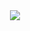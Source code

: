<link rel="stylesheet" type='text/css' href="https://cdn.jsdelivr.net/gh/devicons/devicon@latest/devicon.min.css" />
          
<div align="center">
    <img src="https://readme-typing-svg.demolab.com?font=Poppins+Marker&size=48&duration=4000&pause=1000&center=true&vCenter=true&random=true&width=500&height=90&lines=Hi+There!%F0%9F%91%8B;I'm+Arleon+Zemtsop!"/>
</div>

<!--
**brice10/brice10** is a ✨ _special_ ✨ repository because its `README.md` (this file) appears on your GitHub profile.

Here are some ideas to get you started:

- 🔭 I’m currently working on ...
- 🌱 I’m currently learning ...
- 👯 I’m looking to collaborate on ...
- 🤔 I’m looking for help with ...
- 💬 Ask me about ...
- 📫 How to reach me: ...
- 😄 Pronouns: ...
- ⚡ Fun fact: ...
-->
